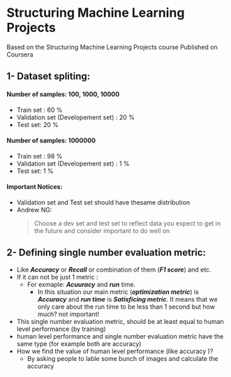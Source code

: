 # Structuring Machine Learning Projects
Based on the Structuring Machine Learning Projects course Published on Coursera

## 1- Dataset spliting:

#### Number of samples: 100, 1000, 10000
* Train set : 60 %
* Validation set (Developement set) : 20 %
* Test set: 20 %

#### Number of samples: 1000000
* Train set : 98 %
* Validation set (Developement set) : 1 %
* Test set: 1 %

#### Important Notices:
- Validation set and Test set should have thesame distribution
- Andrew NG:
  > Choose a dev set and test set to reflect data you expect to get in the future and consider important to do well on 

## 2- Defining single number evaluation metric:
* Like ***Accuracy*** or ***Recall*** or combination of them (***F1 score***) and etc.
* If it can not be just 1 metric :
  * For exmaple: ***Acuuracy*** and ***run*** time.
    * In this situation our main metric (***optimization metric***) is ***Accuracy*** and ***run time*** is ***Satisficing metric***. It means that we only care about the run time to be less than 1 second but how much? not important!
* This single number evaluation metric, should be at least equal to human level performance (by training)
* human level performance and single number evaluation metric have the same type (for example both are accuracy)
* How we find the value of human level performance (like accuracy )? 
  * By asking people to lable some bunch of images and calculate the accuracy

